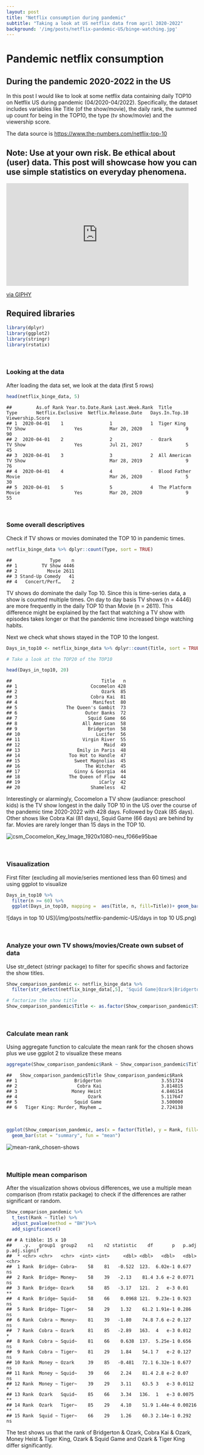 ```yaml
---
layout: post
title: "Netflix consumption during pandemic"
subtitle: "Taking a look at US netflix data from april 2020-2022"
background: '/img/posts/netflix-pandemic-US/binge-watching.jpg'
---
```


Pandemic netflix consumption
================

## During the pandemic 2020-2022 in the US

In this post I would like to look at some netflix data containing daily
TOP10 on Netflix US during pandemic (04/2020-04/2022). Specifically, the
dataset includes variables like Title (of the show/movie), the daily
rank, the summed up count for being in the TOP10, the type (tv show/movie) and the viewership score.

The data source is <https://www.the-numbers.com/netflix-top-10>

## Note: Use at your own risk. Be ethical about (user) data. This post will showcase how you can use simple statistics on everyday phenomena.

<iframe src="https://giphy.com/embed/wqfIdmAFqwola" width="480" height="270" frameBorder="0" class="giphy-embed" allowFullScreen></iframe><p><a href="https://giphy.com/gifs/vidme-animation-netflix-wqfIdmAFqwola">via GIPHY</a></p>

## Required libraries

``` r
library(dplyr)
library(ggplot2)
library(stringr)
library(rstatix)
```

<br>

### Looking at the data

After loading the data set, we look at the data (first 5 rows)

``` r
head(netflix_binge_data, 5)
```

    ##         As.of Rank Year.to.Date.Rank Last.Week.Rank  Title          Type       Netflix.Exclusive  Netflix.Release.Date   Days.In.Top.10   Viewership.Score
    ## 1  2020-04-01    1                 1              1  Tiger King     TV Show                  Yes          Mar 20, 2020                9                 90
    ## 2  2020-04-01    2                 2              -  Ozark          TV Show                  Yes          Jul 21, 2017                5                 45
    ## 3  2020-04-01    3                 3              2  All American   TV Show                               Mar 28, 2019                9                 76
    ## 4  2020-04-01    4                 4              -  Blood Father   Movie                                 Mar 26, 2020                5                 30
    ## 5  2020-04-01    5                 5              4  The Platform   Movie                    Yes          Mar 20, 2020                9                 55
    

<br>

### Some overall descriptives

Check if TV shows or movies dominated the TOP 10 in pandemic times.

``` r
netflix_binge_data %>% dplyr::count(Type, sort = TRUE)
```

    ##              Type    n
    ## 1         TV Show 4446
    ## 2           Movie 2611
    ## 3 Stand-Up Comedy   41
    ## 4   Concert/Perf…    2

TV shows do dominate the daily Top 10. Since this is time-series data, a
show is counted multiple times. On day to day basis TV shows (n = 4446)
are more frequently in the daily TOP 10 than Movie (n = 2611). This
difference might be explained by the fact that watching a TV show with
episodes takes longer or that the pandemic time increased binge watching
habits.

Next we check what shows stayed in the TOP 10 the longest.

``` r
Days_in_top10 <- netflix_binge_data %>% dplyr::count(Title, sort = TRUE)

# Take a look at the TOP20 of the TOP10

head(Days_in_top10, 20)
```

    ##                                 Title   n
    ## 1                           Cocomelon 428
    ## 2                               Ozark  85
    ## 3                           Cobra Kai  81
    ## 4                            Manifest  80
    ## 5                  The Queen's Gambit  73
    ## 6                         Outer Banks  72
    ## 7                          Squid Game  66
    ## 8                        All American  58
    ## 9                          Bridgerton  58
    ## 10                            Lucifer  56
    ## 11                       Virgin River  55
    ## 12                               Maid  49
    ## 13                     Emily in Paris  48
    ## 14                  Too Hot to Handle  47
    ## 15                    Sweet Magnolias  45
    ## 16                        The Witcher  45
    ## 17                    Ginny & Georgia  44
    ## 18                  The Queen of Flow  44
    ## 19                             iCarly  42
    ## 20                          Shameless  42

Interestingly or alarmingly, Cocomelon a TV show (audiance: preschool
kids) is the TV show longest in the daily TOP 10 in the US over the
course of the pandemic time 2020-2022 with 428 days. Followed by Ozak
(85 days). Other shows like Cobra Kai (81 days), Squid Game (66 days)
are behind by far. Movies are rarely longer than 15 days in the TOP
10.

![csm_Cocomelon_Key_Image_1920x1080-neu_f066e95bae](/img/posts/netflix-pandemic-US/csm_Cocomelon_Key_Image_1920x1080-neu_f066e95bae.jpg)<!-- -->

<br>

### Visaualization

First filter (excluding all movie/series mentioned less than 60 times)
and using ggplot to visualize

``` r
Days_in_top10 %>%
  filter(n >= 60) %>%
  ggplot(Days_in_top10, mapping =  aes(Title, n, fill=Title))+ geom_bar(stat='identity')
```

![days in top 10 US](/img/posts/netflix-pandemic-US/days in top 10 US.png)<!-- -->

<br>

### Analyze your own TV shows/movies/Create own subset of data

Use str_detect (stringr package) to filter for specific shows and
factorize the show titles.

``` r
Show_comparison_pandemic <- netflix_binge_data %>%
  filter(str_detect(netflix_binge_data[,5], 'Squid Game|Ozark|Bridgerton|Tiger King: Murder|Money Heist|Cobra Kai'))

# factorize the show title
Show_comparison_pandemic$Title <- as.factor(Show_comparison_pandemic$Title)
```

<br>

### Calculate mean rank

Using aggregate function to calculate the mean rank for the chosen shows plus we use ggplot 2 to visualize these means

``` r
aggregate(Show_comparison_pandemic$Rank ~ Show_comparison_pandemic$Title, FUN = mean)
```

    ##   Show_comparison_pandemic$Title Show_comparison_pandemic$Rank
    ## 1                     Bridgerton                      3.551724
    ## 2                      Cobra Kai                      3.814815
    ## 3                    Money Heist                      4.846154
    ## 4                          Ozark                      5.117647
    ## 5                     Squid Game                      3.500000
    ## 6   Tiger King: Murder, Mayhem …                      2.724138

<br>

``` r
ggplot(Show_comparison_pandemic, aes(x = factor(Title), y = Rank, fill=Title)) + 
  geom_bar(stat = "summary", fun = "mean")
```

![mean-rank_chosen-shows](/img/posts/netflix-pandemic-US/mean-rank_chosen-shows.png)<!-- -->

<br>

### Multiple mean comparison

After the visualization shows obvious differences, we use a multiple
mean comparison (from rstatix package) to check if the differences are
rather significant or random.

``` r
Show_comparison_pandemic %>%
  t_test(Rank ~ Title) %>%
  adjust_pvalue(method = "BH")%>%
  add_significance()
```

    ## # A tibble: 15 x 10
    ##    .y.   group1  group2    n1    n2 statistic    df       p   p.adj p.adj.signif
    ##  * <chr> <chr>   <chr>  <int> <int>     <dbl> <dbl>   <dbl>   <dbl> <chr>       
    ##  1 Rank  Bridge~ Cobra~    58    81   -0.522  123.  6.02e-1 0.677   ns          
    ##  2 Rank  Bridge~ Money~    58    39   -2.13    81.4 3.6 e-2 0.0771  ns          
    ##  3 Rank  Bridge~ Ozark     58    85   -3.17   121.  2   e-3 0.01    **          
    ##  4 Rank  Bridge~ Squid~    58    66    0.0968 121.  9.23e-1 0.923   ns          
    ##  5 Rank  Bridge~ Tiger~    58    29    1.32    61.2 1.91e-1 0.286   ns          
    ##  6 Rank  Cobra ~ Money~    81    39   -1.80    74.8 7.6 e-2 0.127   ns          
    ##  7 Rank  Cobra ~ Ozark     81    85   -2.89   163.  4   e-3 0.012   *           
    ##  8 Rank  Cobra ~ Squid~    81    66    0.638  137.  5.25e-1 0.656   ns          
    ##  9 Rank  Cobra ~ Tiger~    81    29    1.84    54.1 7   e-2 0.127   ns          
    ## 10 Rank  Money ~ Ozark     39    85   -0.481   72.1 6.32e-1 0.677   ns          
    ## 11 Rank  Money ~ Squid~    39    66    2.24    81.4 2.8 e-2 0.07    ns          
    ## 12 Rank  Money ~ Tiger~    39    29    3.11    63.5 3   e-3 0.0112  *           
    ## 13 Rank  Ozark   Squid~    85    66    3.34   136.  1   e-3 0.0075  **          
    ## 14 Rank  Ozark   Tiger~    85    29    4.10    51.9 1.44e-4 0.00216 **          
    ## 15 Rank  Squid ~ Tiger~    66    29    1.26    60.3 2.14e-1 0.292   ns

The test shows us that the rank of Bridgerton & Ozark, Cobra Kai &
Ozark, Money Heist & Tiger King, Ozark & Squid Game and Ozark & Tiger
King differ significantly.
